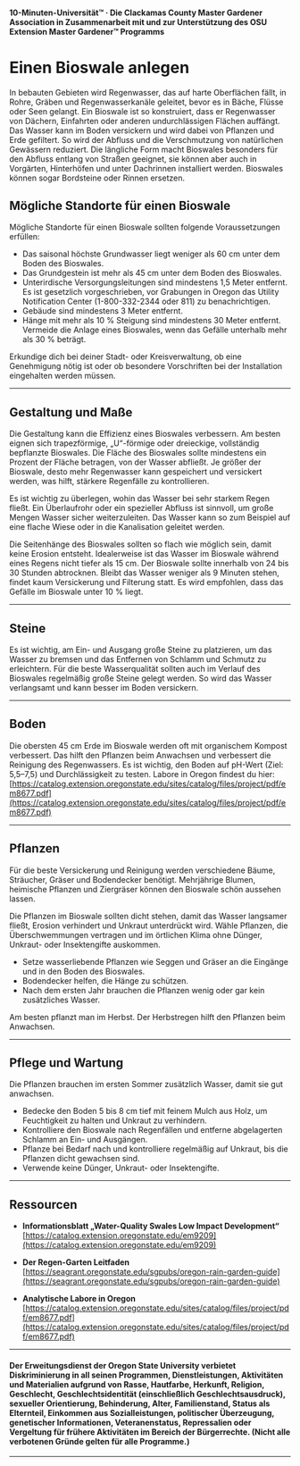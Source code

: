 #### 10-Minuten-Universität™ · Die Clackamas County Master Gardener Association in Zusammenarbeit mit und zur Unterstützung des OSU Extension Master Gardener™ Programms

# Einen Bioswale anlegen

In bebauten Gebieten wird Regenwasser, das auf harte Oberflächen fällt, in Rohre, Gräben und Regenwasserkanäle geleitet, bevor es in Bäche, Flüsse oder Seen gelangt. Ein Bioswale ist so konstruiert, dass er Regenwasser von Dächern, Einfahrten oder anderen undurchlässigen Flächen auffängt. Das Wasser kann im Boden versickern und wird dabei von Pflanzen und Erde gefiltert. So wird der Abfluss und die Verschmutzung von natürlichen Gewässern reduziert. Die längliche Form macht Bioswales besonders für den Abfluss entlang von Straßen geeignet, sie können aber auch in Vorgärten, Hinterhöfen und unter Dachrinnen installiert werden. Bioswales können sogar Bordsteine oder Rinnen ersetzen.

## Mögliche Standorte für einen Bioswale

Mögliche Standorte für einen Bioswale sollten folgende Voraussetzungen erfüllen:

- Das saisonal höchste Grundwasser liegt weniger als 60 cm unter dem Boden des Bioswales.
- Das Grundgestein ist mehr als 45 cm unter dem Boden des Bioswales.
- Unterirdische Versorgungsleitungen sind mindestens 1,5 Meter entfernt. Es ist gesetzlich vorgeschrieben, vor Grabungen in Oregon das Utility Notification Center (1-800-332-2344 oder 811) zu benachrichtigen.
- Gebäude sind mindestens 3 Meter entfernt.
- Hänge mit mehr als 10 % Steigung sind mindestens 30 Meter entfernt. Vermeide die Anlage eines Bioswales, wenn das Gefälle unterhalb mehr als 30 % beträgt.

Erkundige dich bei deiner Stadt- oder Kreisverwaltung, ob eine Genehmigung nötig ist oder ob besondere Vorschriften bei der Installation eingehalten werden müssen.

---

## Gestaltung und Maße

Die Gestaltung kann die Effizienz eines Bioswales verbessern. Am besten eignen sich trapezförmige, „U“-förmige oder dreieckige, vollständig bepflanzte Bioswales. Die Fläche des Bioswales sollte mindestens ein Prozent der Fläche betragen, von der Wasser abfließt. Je größer der Bioswale, desto mehr Regenwasser kann gespeichert und versickert werden, was hilft, stärkere Regenfälle zu kontrollieren.

Es ist wichtig zu überlegen, wohin das Wasser bei sehr starkem Regen fließt. Ein Überlaufrohr oder ein spezieller Abfluss ist sinnvoll, um große Mengen Wasser sicher weiterzuleiten. Das Wasser kann so zum Beispiel auf eine flache Wiese oder in die Kanalisation geleitet werden.

Die Seitenhänge des Bioswales sollten so flach wie möglich sein, damit keine Erosion entsteht. Idealerweise ist das Wasser im Bioswale während eines Regens nicht tiefer als 15 cm. Der Bioswale sollte innerhalb von 24 bis 30 Stunden abtrocknen. Bleibt das Wasser weniger als 9 Minuten stehen, findet kaum Versickerung und Filterung statt. Es wird empfohlen, dass das Gefälle im Bioswale unter 10 % liegt.

---

## Steine

Es ist wichtig, am Ein- und Ausgang große Steine zu platzieren, um das Wasser zu bremsen und das Entfernen von Schlamm und Schmutz zu erleichtern. Für die beste Wasserqualität sollten auch im Verlauf des Bioswales regelmäßig große Steine gelegt werden. So wird das Wasser verlangsamt und kann besser im Boden versickern.

---

## Boden

Die obersten 45 cm Erde im Bioswale werden oft mit organischem Kompost verbessert. Das hilft den Pflanzen beim Anwachsen und verbessert die Reinigung des Regenwassers. Es ist wichtig, den Boden auf pH-Wert (Ziel: 5,5–7,5) und Durchlässigkeit zu testen. Labore in Oregon findest du hier:  
[https://catalog.extension.oregonstate.edu/sites/catalog/files/project/pdf/em8677.pdf](https://catalog.extension.oregonstate.edu/sites/catalog/files/project/pdf/em8677.pdf)

---

## Pflanzen

Für die beste Versickerung und Reinigung werden verschiedene Bäume, Sträucher, Gräser und Bodendecker benötigt. Mehrjährige Blumen, heimische Pflanzen und Ziergräser können den Bioswale schön aussehen lassen.

Die Pflanzen im Bioswale sollten dicht stehen, damit das Wasser langsamer fließt, Erosion verhindert und Unkraut unterdrückt wird. Wähle Pflanzen, die Überschwemmungen vertragen und im örtlichen Klima ohne Dünger, Unkraut- oder Insektengifte auskommen.

- Setze wasserliebende Pflanzen wie Seggen und Gräser an die Eingänge und in den Boden des Bioswales.
- Bodendecker helfen, die Hänge zu schützen.
- Nach dem ersten Jahr brauchen die Pflanzen wenig oder gar kein zusätzliches Wasser.

Am besten pflanzt man im Herbst. Der Herbstregen hilft den Pflanzen beim Anwachsen.

---

## Pflege und Wartung

Die Pflanzen brauchen im ersten Sommer zusätzlich Wasser, damit sie gut anwachsen.

- Bedecke den Boden 5 bis 8 cm tief mit feinem Mulch aus Holz, um Feuchtigkeit zu halten und Unkraut zu verhindern.
- Kontrolliere den Bioswale nach Regenfällen und entferne abgelagerten Schlamm an Ein- und Ausgängen.
- Pflanze bei Bedarf nach und kontrolliere regelmäßig auf Unkraut, bis die Pflanzen dicht gewachsen sind.
- Verwende keine Dünger, Unkraut- oder Insektengifte.

---

## Ressourcen

- **Informationsblatt „Water-Quality Swales Low Impact Development“**  
  [https://catalog.extension.oregonstate.edu/em9209](https://catalog.extension.oregonstate.edu/em9209)

- **Der Regen-Garten Leitfaden**  
  [https://seagrant.oregonstate.edu/sgpubs/oregon-rain-garden-guide](https://seagrant.oregonstate.edu/sgpubs/oregon-rain-garden-guide)

- **Analytische Labore in Oregon**  
  [https://catalog.extension.oregonstate.edu/sites/catalog/files/project/pdf/em8677.pdf](https://catalog.extension.oregonstate.edu/sites/catalog/files/project/pdf/em8677.pdf)

---

#### Der Erweitungsdienst der Oregon State University verbietet Diskriminierung in all seinen Programmen, Dienstleistungen, Aktivitäten und Materialien aufgrund von Rasse, Hautfarbe, Herkunft, Religion, Geschlecht, Geschlechtsidentität (einschließlich Geschlechtsausdruck), sexueller Orientierung, Behinderung, Alter, Familienstand, Status als Elternteil, Einkommen aus Sozialleistungen, politischer Überzeugung, genetischer Informationen, Veteranenstatus, Repressalien oder Vergeltung für frühere Aktivitäten im Bereich der Bürgerrechte. (Nicht alle verbotenen Gründe gelten für alle Programme.)
---
